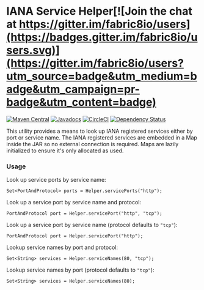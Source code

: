 # IANA Service Helper[![Join the chat at https://gitter.im/fabric8io/users](https://badges.gitter.im/fabric8io/users.svg)](https://gitter.im/fabric8io/users?utm_source=badge&utm_medium=badge&utm_campaign=pr-badge&utm_content=badge)

[![Maven Central](https://img.shields.io/maven-central/v/io.fabric8/ianaservicehelper.svg?maxAge=2592000)](http://search.maven.org/#search%7Cga%7C1%7Cg%3Aio.fabric8%20a%3Aianaservicehelper)
[![Javadocs](http://www.javadoc.io/badge/io.fabric8/ianaservicehelper.svg?color=blue)](http://www.javadoc.io/doc/io.fabric8/ianaservicehelper)
[![CircleCI](https://img.shields.io/circleci/project/fabric8io/ianaservicehelper.svg?maxAge=2592000)](https://circleci.com/gh/fabric8io/ianaservicehelper)
[![Dependency Status](https://dependencyci.com/github/fabric8io/ianaservicehelper/badge)](https://dependencyci.com/github/fabric8io/ianaservicehelper)

This utility provides a means to look up IANA registered services either by port
or service name. The IANA registered services are embedded in a Map inside the
JAR so no external connection is required. Maps are lazily initialized to ensure
it's only allocated as used.

### Usage

Look up service ports by service name:

```
Set<PortAndProtocol> ports = Helper.servicePorts("http");
```

Look up a service port by service name and protocol:

```
PortAndProtocol port = Helper.servicePort("http", "tcp");
```

Look up a service port by service name (protocol defaults to `"tcp"`):

```
PortAndProtocol port = Helper.servicePort("http");
```

Lookup service names by port and protocol:

```
Set<String> services = Helper.serviceNames(80, "tcp");
```

Lookup service names by port (protocol defaults to `"tcp"`):

```
Set<String> services = Helper.serviceNames(80);
```

